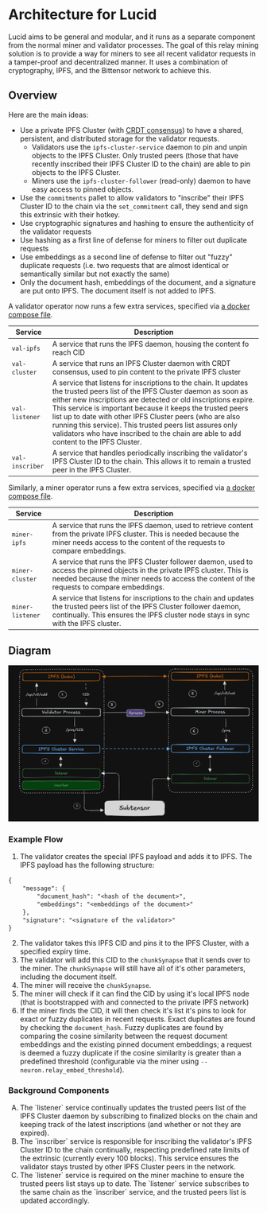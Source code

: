 # Architecture for Lucid

Lucid aims to be general and modular, and it runs as a separate component from the normal miner and validator processes. The goal of this relay mining solution is to provide a way for miners to see
all recent validator requests in a tamper-proof and decentralized manner. It uses a combination of cryptography, IPFS, and the Bittensor network to achieve this.

## Overview

Here are the main ideas:

- Use a private IPFS Cluster (with [CRDT consensus](https://en.wikipedia.org/wiki/Conflict-free_replicated_data_type)) to have a shared, persistent, and distributed storage for the validator requests.
  - Validators use the `ipfs-cluster-service` daemon to pin and unpin objects to the IPFS Cluster. Only trusted peers (those that have recently inscribed their IPFS Cluster ID to the chain) are able to pin objects to the IPFS Cluster.
  - Miners use the `ipfs-cluster-follower` (read-only) daemon to have easy access to pinned objects.
- Use the `commitments` pallet to allow validators to "inscribe" their IPFS Cluster ID to the chain via the `set_commitment` call, they send and sign this extrinsic with their hotkey.
- Use cryptographic signatures and hashing to ensure the authenticity of the validator requests
- Use hashing as a first line of defense for miners to filter out duplicate requests
- Use embeddings as a second line of defense to filter out "fuzzy" duplicate requests (i.e. two requests that are almost identical or semantically similar but not exactly the same)
- Only the document hash, embeddings of the document, and a signature are put onto IPFS. The document itself is not added to IPFS.

A validator operator now runs a few extra services, specified via [a docker compose file](../../compose-validator.yml).

| Service         | Description                                                                                                                                                                                                                                                                                                                                                                                                                                                                 |
| --------------- | --------------------------------------------------------------------------------------------------------------------------------------------------------------------------------------------------------------------------------------------------------------------------------------------------------------------------------------------------------------------------------------------------------------------------------------------------------------------------- |
| `val-ipfs`      | A service that runs the IPFS daemon, housing the content fo reach CID                                                                                                                                                                                                                                                                                                                                                                                                       |
| `val-cluster`   | A service that runs an IPFS Cluster daemon with CRDT consensus, used to pin content to the private IPFS cluster                                                                                                                                                                                                                                                                                                                                                             |
| `val-listener`  | A service that listens for inscriptions to the chain. It updates the trusted peers list of the IPFS Cluster daemon as soon as either new inscriptions are detected or old inscriptions expire. This service is important because it keeps the trusted peers list up to date with other IPFS Cluster peers (who are also running this service). This trusted peers list assures only validators who have inscribed to the chain are able to add content to the IPFS Cluster. |
| `val-inscriber` | A service that handles periodically inscribing the validator's IPFS Cluster ID to the chain. This allows it to remain a trusted peer in the IPFS Cluster.                                                                                                                                                                                                                                                                                                                   |

Similarly, a miner operator runs a few extra services, specified via [a docker compose file](../../compose-miner.yml).

| Service          | Description                                                                                                                                                                                                              |
| ---------------- | ------------------------------------------------------------------------------------------------------------------------------------------------------------------------------------------------------------------------ |
| `miner-ipfs`     | A service that runs the IPFS daemon, used to retrieve content from the private IPFS cluster. This is needed because the miner needs access to the content of the requests to compare embeddings.                         |
| `miner-cluster`  | A service that runs the IPFS Cluster follower daemon, used to access the pinned objects in the private IPFS cluster. This is needed because the miner needs to access the content of the requests to compare embeddings. |
| `miner-listener` | A service that listens for inscriptions to the chain and updates the trusted peers list of the IPFS Cluster follower daemon, continually. This ensures the IPFS cluster node stays in sync with the IPFS cluster.        |

## Diagram

![Relay Mining Architecture](../../assets/relay_arch.png)

### Example Flow

1. The validator creates the special IPFS payload and adds it to IPFS. The IPFS payload has the following structure:

```
{
    "message": {
        "document_hash": "<hash of the document>",
        "embeddings": "<embeddings of the document>"
    },
    "signature": "<signature of the validator>"
}
```

2. The validator takes this IPFS CID and pins it to the IPFS Cluster, with a specified expiry time.
3. The validator will add this CID to the `chunkSynapse` that it sends over to the miner. The `chunkSynapse` will still have all of it's other parameters, including the document itself.
4. The miner will receive the `chunkSynapse`.
5. The miner will check if it can find the CID by using it's local IPFS node (that is bootstrapped with and connected to the private IPFS network)
6. If the miner finds the CID, it will then check it's list it's pins to look for exact or fuzzy duplicates in recent requests. Exact duplicates are found by checking the `document_hash`. Fuzzy duplicates are found by comparing the cosine similarity between the request document embeddings and the existing pinned document embeddings; a request is deemed a fuzzy duplicate if the cosine similarity is greater than a predefined threshold (configurable via the miner using `--neuron.relay_embed_threshold`).

### Background Components

<ol type="A">
<li>The `listener` service continually updates the trusted peers list of the IPFS Cluster daemon by subscribing to finalized blocks on the chain and keeping track of the latest inscriptions (and whether or not they are expired).</li>
<li>The `inscriber` service is responsible for inscribing the validator's IPFS Cluster ID to the chain continually, respecting predefined rate limits of the extrinsic (currently every 100 blocks). This service ensures the validator stays trusted by other IPFS Cluster peers in the network.</li>
<li>The `listener` service is required on the miner machine to ensure the trusted peers list stays up to date. The `listener` service subscribes to the same chain as the `inscriber` service, and the trusted peers list is updated accordingly.</li>
</ol>
